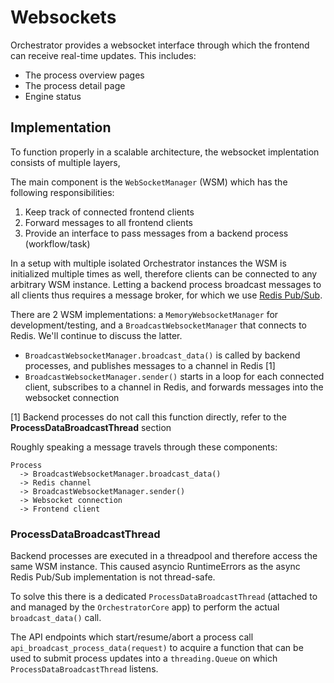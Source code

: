 # Websockets

Orchestrator provides a websocket interface through which the frontend can receive real-time updates. This includes:

* The process overview pages
* The process detail page
* Engine status


## Implementation

To function properly in a scalable architecture, the websocket implentation consists of multiple layers,

The main component is the `WebSocketManager` (WSM) which has the following responsibilities:

1. Keep track of connected frontend clients
2. Forward messages to all frontend clients
3. Provide an interface to pass messages from a backend process (workflow/task)

In a setup with multiple isolated Orchestrator instances the WSM is initialized multiple times as well, therefore clients can be connected to any arbitrary WSM instance.
Letting a backend process broadcast messages to all clients thus requires a message broker, for which we use [Redis Pub/Sub](https://redis.io/docs/manual/pubsub).

There are 2 WSM implementations: a `MemoryWebsocketManager` for development/testing, and a `BroadcastWebsocketManager` that connects to Redis. We'll continue to discuss the latter.

* `BroadcastWebsocketManager.broadcast_data()` is called by backend processes, and publishes messages to a channel in Redis [1]
* `BroadcastWebsocketManager.sender()` starts in a loop for each connected client, subscribes to a channel in Redis, and forwards messages into the websocket connection

[1] Backend processes do not call this function directly, refer to the **ProcessDataBroadcastThread** section

Roughly speaking a message travels through these components:
```
Process
  -> BroadcastWebsocketManager.broadcast_data()
  -> Redis channel
  -> BroadcastWebsocketManager.sender()
  -> Websocket connection
  -> Frontend client
```

### ProcessDataBroadcastThread

Backend processes are executed in a threadpool and therefore access the same WSM instance. This caused asyncio RuntimeErrors as the async Redis Pub/Sub implementation is not thread-safe.

To solve this there is a dedicated `ProcessDataBroadcastThread` (attached to and managed by the `OrchestratorCore` app) to perform the actual `broadcast_data()` call.

The API endpoints which start/resume/abort a process call `api_broadcast_process_data(request)` to acquire a function that can be used to submit process updates into a `threading.Queue` on which `ProcessDataBroadcastThread` listens.
